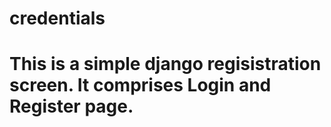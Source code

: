# credentials

# This is a simple django regisistration screen. It comprises Login and Register page. 
